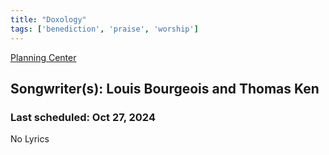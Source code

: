 ```yaml
---
title: "Doxology"
tags: ['benediction', 'praise', 'worship']
---
```


[Planning Center](https://services.planningcenteronline.com/songs/14554692)

## Songwriter(s): Louis Bourgeois and Thomas Ken
### Last scheduled: Oct 27, 2024          

No Lyrics
